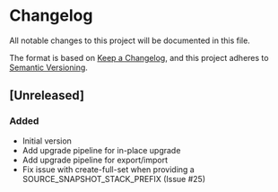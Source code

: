 # Changelog
All notable changes to this project will be documented in this file.

The format is based on [Keep a Changelog](https://keepachangelog.com/en/1.0.0/),
and this project adheres to [Semantic Versioning](https://semver.org/spec/v2.0.0.html).

## [Unreleased]

### Added
- Initial version
- Add upgrade pipeline for in-place upgrade
- Add upgrade pipeline for export/import
- Fix issue with create-full-set when providing a SOURCE_SNAPSHOT_STACK_PREFIX (Issue #25)

